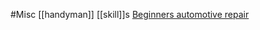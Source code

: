 #Misc 
[[handyman]] [[skill]]s
[Beginners automotive repair](https://transportation.wv.gov/highways/training/TrainingDocuments/Crawfords_Auto_Repair_Guide.pdf)
